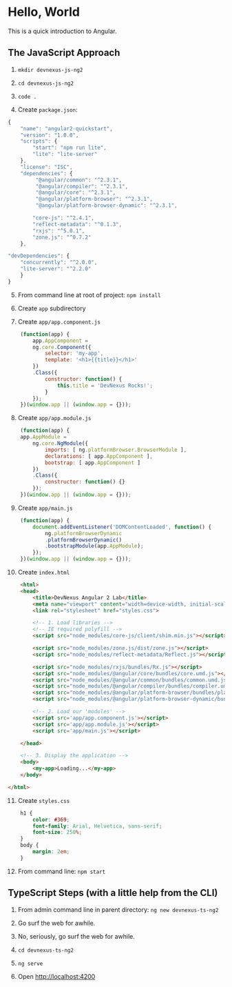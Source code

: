 # Hello, World 

This is a quick introduction to Angular. 

## The JavaScript Approach 

1. `mkdir devnexus-js-ng2` 

2. `cd devnexus-js-ng2`

3. `code .` 

4. Create `package.json`: 

```JavaScript 
{
    "name": "angular2-quickstart",
    "version": "1.0.0",
    "scripts": {
        "start": "npm run lite",
        "lite": "lite-server"
    },
    "license": "ISC",
    "dependencies": {
         "@angular/common": "^2.3.1",
         "@angular/compiler": "^2.3.1",
         "@angular/core": "^2.3.1",
         "@angular/platform-browser": "^2.3.1",
         "@angular/platform-browser-dynamic": "^2.3.1",

        "core-js": "^2.4.1",
        "reflect-metadata": "^0.1.3",
        "rxjs": "^5.0.1",
        "zone.js": "^0.7.2"
    },

"devDependencies": {
    "concurrently": "^2.0.0",
    "lite-server": "^2.2.0"
    }
}
```

5. From command line at root of project: `npm install` 

6. Create `app` subdirectory 

7. Create `app/app.component.js` 

```JavaScript
    (function(app) {
        app.AppComponent =
        ng.core.Component({
            selector: 'my-app',
            template: '<h1>{{title}}</h1>'
        })
        .Class({
            constructor: function() {
                this.title = 'DevNexus Rocks!';
            }
        });
    })(window.app || (window.app = {}));
```

8. Create `app/app.module.js` 

```JavaScript
    (function(app) {
    app.AppModule =
        ng.core.NgModule({
            imports: [ ng.platformBrowser.BrowserModule ],
            declarations: [ app.AppComponent ],
            bootstrap: [ app.AppComponent ]
        })
        .Class({
            constructor: function() {}
        });
    })(window.app || (window.app = {}));
```

9. Create `app/main.js` 

```JavaScript
    (function(app) {
        document.addEventListener('DOMContentLoaded', function() {
            ng.platformBrowserDynamic
            .platformBrowserDynamic()
            .bootstrapModule(app.AppModule);
        });
    })(window.app || (window.app = {}));
```

10. Create `index.html` 

```html
    <html>
    <head>
        <title>DevNexus Angular 2 Lab</title>
        <meta name="viewport" content="width=device-width, initial-scale=1">
        <link rel="stylesheet" href="styles.css">

        <!-- 1. Load libraries -->
        <!-- IE required polyfill -->
        <script src="node_modules/core-js/client/shim.min.js"></script>

        <script src="node_modules/zone.js/dist/zone.js"></script>
        <script src="node_modules/reflect-metadata/Reflect.js"></script>

        <script src="node_modules/rxjs/bundles/Rx.js"></script>
        <script src="node_modules/@angular/core/bundles/core.umd.js"></script>
        <script src="node_modules/@angular/common/bundles/common.umd.js"></script>
        <script src="node_modules/@angular/compiler/bundles/compiler.umd.js"></script>
        <script src="node_modules/@angular/platform-browser/bundles/platform-browser.umd.js"></script>
        <script src="node_modules/@angular/platform-browser-dynamic/bundles/platform-browser-dynamic.umd.js"></script>

        <!-- 2. Load our 'modules' -->
        <script src='app/app.component.js'></script>
        <script src='app/app.module.js'></script>
        <script src='app/main.js'></script>

    </head>

    <!-- 3. Display the application -->
    <body>
        <my-app>Loading...</my-app>
    </body>

</html>
```

11. Create `styles.css` 

```css
    h1 {
        color: #369;
        font-family: Arial, Helvetica, sans-serif;
        font-size: 250%;
    }
    body {
        margin: 2em;
    }
```

12. From command line: `npm start` 
## TypeScript Steps (with a little help from the CLI)

1. From admin command line in parent directory: `ng new devnexus-ts-ng2`

2. Go surf the web for awhile. 

3. No, seriously, go surf the web for awhile. 

4. `cd devnexus-ts-ng2` 

5. `ng serve` 

6. Open [http://localhost:4200](http://localhost:4200)